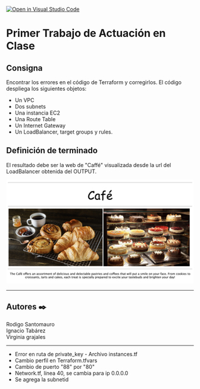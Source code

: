 [![Open in Visual Studio Code](https://classroom.github.com/assets/open-in-vscode-c66648af7eb3fe8bc4f294546bfd86ef473780cde1dea487d3c4ff354943c9ae.svg)](https://classroom.github.com/online_ide?assignment_repo_id=7773518&assignment_repo_type=AssignmentRepo)
# Primer Trabajo de Actuación en Clase
## Consigna

Encontrar los errores en el código de Terraform y corregirlos. El código despliega los siguientes objetos:

* Un VPC
* Dos subnets
* Una instancia EC2
* Una Route Table
* Un Internet Gateway
* Un LoadBalancer, target groups y rules.

## Definición de terminado

El resultado debe ser la web de "Caffé" visualizada desde la url del LoadBalancer obtenida del OUTPUT. 

![caffe img](./img/caffe.png)

---
## Autores ✒️

Rodigo Santomauro\
Ignacio Tabárez\
Virginia grajales

----
- Error en ruta de private_key - Archivo instances.tf
- Cambio perfil en Terraform.tfvars
- Cambio de puerto "88" por "80"
- Network.tf, línea 40, se cambia para ip 0.0.0.0
- Se agrega la subnetid
